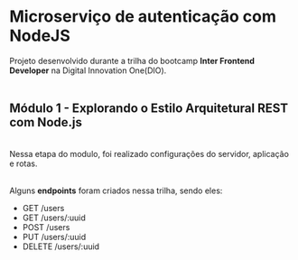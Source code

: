 # Microserviço de autenticação com NodeJS

Projeto desenvolvido durante a trilha do bootcamp **Inter Frontend Developer** na Digital Innovation One(DIO). 
<br>
<br>
## Módulo 1 - Explorando o Estilo Arquitetural REST com Node.js
<br>
Nessa etapa do modulo, foi realizado configurações do servidor, aplicação e rotas. 
<br><br>

Alguns **endpoints** foram criados nessa trilha, sendo eles:

- GET /users
- GET /users/:uuid
- POST /users
- PUT /users/:uuid
- DELETE /users/:uuid